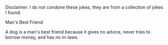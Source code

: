 Disclaimer: I do not condone these jokes, they are from a collection of jokes I found.

Man's Best Friend

A dog is a man's best friend because it gives no advice, never tries to borrow money, and has no in-laws.

